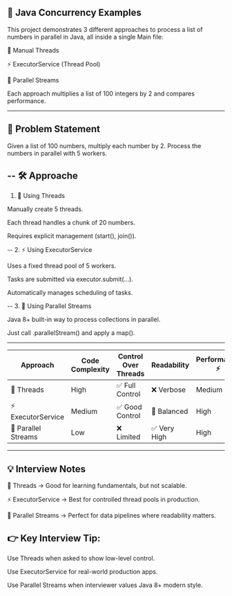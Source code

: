🚀 Java Concurrency Examples
--
This project demonstrates 3 different approaches to process a list of numbers in parallel in Java, all inside a single Main file:

🧵 Manual Threads

⚡ ExecutorService (Thread Pool)

🌊 Parallel Streams

Each approach multiplies a list of 100 integers by 2 and compares performance.

---
📌 Problem Statement
-
Given a list of 100 numbers, multiply each number by 2.
Process the numbers in parallel with 5 workers.

--
🛠️ Approache
-
1. 🧵 Using Threads

Manually create 5 threads.

Each thread handles a chunk of 20 numbers.

Requires explicit management (start(), join()).

--
2. ⚡ Using ExecutorService

Uses a fixed thread pool of 5 workers.

Tasks are submitted via executor.submit(...).

Automatically manages scheduling of tasks.

--
3. 🌊 Using Parallel Streams

Java 8+ built-in way to process collections in parallel.

Just call .parallelStream() and apply a map().

---------------------------------------------------------------------------
| Approach            | Code Complexity | Control Over Threads | Readability | Performance ⚡ |
| ------------------- | --------------- | -------------------- | ----------- | ------------- |
| 🧵 Threads          | High            | ✅ Full Control       | ❌ Verbose   | Medium        |
| ⚡ ExecutorService   | Medium          | ✅ Good Control       | 🙂 Balanced | High          |
| 🌊 Parallel Streams | Low             | ❌ Limited            | ✅ Very High | High          |
----------------------------------------------------------------------------------
💡 Interview Notes
-
🧵 Threads → Good for learning fundamentals, but not scalable.

⚡ ExecutorService → Best for controlled thread pools in production.

🌊 Parallel Streams → Perfect for data pipelines where readability matters.

👉 Key Interview Tip:
-
Use Threads when asked to show low-level control.

Use ExecutorService for real-world production apps.

Use Parallel Streams when interviewer values Java 8+ modern style.
